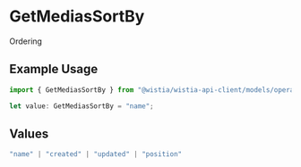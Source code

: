 # GetMediasSortBy

Ordering

## Example Usage

```typescript
import { GetMediasSortBy } from "@wistia/wistia-api-client/models/operations";

let value: GetMediasSortBy = "name";
```

## Values

```typescript
"name" | "created" | "updated" | "position"
```